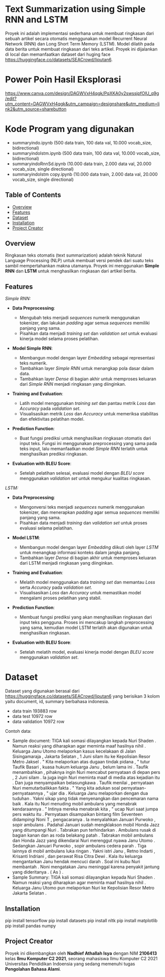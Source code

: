 # Text Summarization using Simple RNN and LSTM

Proyek ini adalah implementasi sederhana untuk membuat ringkasan dari sebuah artikel secara otomatis menggunakan model Recurrent Neural Network (RNN) dan Long Short Term Memory (LSTM). Model dilatih pada data berita untuk membuat ringkasan dari teks artikel. Proyek ini dijalankan di local dan memanfaatkan dataset dari huging face https://huggingface.co/datasets/SEACrowd/liputan6. 

# Power Poin Hasil Eksplorasi

https://www.canva.com/design/DAGWVxH4qgk/PqXKA0y2swssjpfOlU_q9g/edit?utm_content=DAGWVxH4qgk&utm_campaign=designshare&utm_medium=link2&utm_source=sharebutton

# Kode Program yang digunakan

- summaryindo.ipynb (500 data train, 100 data val, 10.000 vocab_size, bidirectional)
- summaryindolstm.ipynb (500 data train, 100 data val, 10.000 vocab_size, bidirectional)
- summaryindoRnnSd.ipynb (10.000 data train, 2.000 data val, 20.000 vocab_size, single directional)
- summaryindolstm copy.ipynb (10.000 data train, 2.000 data val, 20.000 vocab_size, single directional)

## Table of Contents

- [Overview](#overview)
- [Features](#features)
- [Dataset](#dataset)
- [Installation](#installation)
- [Project Creator](#project-creator)


## Overview

Ringkasan teks otomatis (text summarization) adalah teknik Natural Language Processing (NLP) untuk membuat versi pendek dari suatu teks sambil mempertahankan makna utamanya. Proyek ini menggunakan **Simple RNN** dan **LSTM** untuk menghasilkan ringkasan dari artikel berita.

## Features

*Simple RNN:*
- **Data Preprocessing**:
  - Mengubah teks menjadi *sequences* numerik menggunakan tokenizer, dan lakukan *padding* agar semua *sequences* memiliki panjang yang sama.
  - Pisahkan data menjadi *training set* dan *validation set* untuk evaluasi kinerja model selama proses pelatihan.

- **Model Simple RNN**:
  - Membangun model dengan layer *Embedding* sebagai representasi teks numerik.
  - Tambahkan layer *Simple RNN* untuk menangkap pola dasar dalam data.
  - Tambahkan layer *Dense* di bagian akhir untuk memproses keluaran dari *Simple RNN* menjadi ringkasan yang diinginkan.
  
- **Training and Evaluation**:
  - Latih model menggunakan *training set* dan pantau metrik *Loss* dan *Accuracy* pada *validation set*.
  - Visualisasikan metrik *Loss* dan *Accuracy* untuk memeriksa stabilitas dan efektivitas pelatihan model.

- **Prediction Function**:
  - Buat fungsi prediksi untuk menghasilkan ringkasan otomatis dari input teks. Fungsi ini menggunakan preprocessing yang sama pada teks input, lalu memanfaatkan model *Simple RNN* terlatih untuk menghasilkan prediksi ringkasan.

- **Evaluation with BLEU Score**:
  - Setelah pelatihan selesai, evaluasi model dengan *BLEU score* menggunakan *validation set* untuk mengukur kualitas ringkasan.

*LSTM:*
- **Data Preprocessing**: 
  - Mengonversi teks menjadi *sequences* numerik menggunakan tokenizer, dan menerapkan *padding* agar semua *sequences* memiliki panjang yang sama. 
  - Pisahkan data menjadi *training* dan *validation set* untuk proses evaluasi selama pelatihan.

- **Model LSTM**:
  - Membangun model dengan layer *Embedding* diikuti oleh layer *LSTM* untuk menangkap informasi konteks dalam jangka panjang.
  - Tambahkan layer *Dense* di bagian akhir untuk memproses keluaran dari LSTM menjadi ringkasan yang diinginkan.
  
- **Training and Evaluation**:
  - Melatih model menggunakan data *training set* dan memantau *Loss* serta *Accuracy* pada *validation set*.
  - Visualisasikan *Loss* dan *Accuracy* untuk memastikan model mengalami proses pelatihan yang stabil.

- **Prediction Function**:
  - Membuat fungsi prediksi yang akan menghasilkan ringkasan dari input teks pengguna. Proses ini mencakup langkah preprocessing yang sama, kemudian model LSTM terlatih akan digunakan untuk menghasilkan ringkasan.

- **Evaluation with BLEU Score**:
  - Setelah melatih model, evaluasi kinerja model dengan *BLEU score* menggunakan *validation set*.

# Dataset

Dataset yang digunakan berasal dari https://huggingface.co/datasets/SEACrowd/liputan6 yang berisikan 3 kolom yaitu document, id, summary berbahasa indonesia.
- data train 193883 row
- data test 10972 row
- data validation 10972 row

Contoh data:
- Sample document: TIGA kali somasi dilayangkan kepada Nuri Shaden . Namun reaksi yang diharapkan agar meminta maaf hasilnya nihil . Keluarga Janu Utomo melaporkan kasus kecelakaan di Jalan Sisingamaraja , Jakarta Selatan , 1 Juni silam itu ke Kepolisian Resor Metro Jaksel . " Kita melaporkan atas dugaan tindak pidana , " tutur Taufik Basari , kuasa hukum keluarga Janu , belum lama ini . Taufik menambahkan , pihaknya ingin Nuri mencabut pernyataan di depan pers , 2 Juni silam . Ia juga ingin Nuri meminta maaf di media atas kejadian itu . Dan juga menyampaikan belasungkawa . Taufik menilai , pernyataan Nuri memutarbalikkan fakta . " Yang kita adukan soal pernyataan-pernyataannya , " ujar dia . Keluarga Janu melaporkan dengan dua tuduhan . Yakni sikap yang tidak menyenangkan dan pencemaran nama baik . Kala itu Nuri menuding mobil ambulans yang menabrak kendaraannya . " Intinya mereka menabrak kita , " ucap Nuri saat jumpa pers waktu itu . Pernyataan disampaikan bintang film Seventeen didampingi Noni T , pengacaranya . Ia menyalahkan Januari Purwoko , sopir ambulans . Padahal Januari sudah mengklakson mobil Honda Jazz yang ditumpangi Nuri . Tabrakan pun terhindarkan . Ambulans rusak di bagian kanan dan as roda belakang patah . Tabrakan mobil ambulans dan Honda Jazz yang dikendarai Nuri merenggut nyawa Janu Utomo . Sedangkan Januari Purwoko , sopir ambulans cedera parah . Tiga lainnya di mobil ambulans luka ringan . Yakni istri Janu , Retno Indarti , Krisanti Indriani , dan perawat Risa Citra Dewi . Kala itu keluarga mengantarkan Janu hendak mencuci darah . Soal ini kubu Nuri membantah . Noni mengatakan Janu meninggal karena penyakit jantung yang dideritanya . ( As ) .
- Sample Summary: TIGA kali somasi dilayangkan kepada Nuri Shaden . Namun reaksi yang diharapkan agar meminta maaf hasilnya nihil . Keluarga Janu Utomo pun melaporkan Nuri ke Kepolisian Resor Metro Jakarta Selatan .

## Installation
pip install tensorflow
pip install datasets
pip install nltk
pip install matplotlib
pip install pandas numpy 


## Project Creator
Proyek ini dikembangkan oleh **Nadhief Athallah Isya** dengan NIM **2106413** kelas **Ilmu Komputer C2 2021**, seorang mahasiswa Ilmu Komputer C2 2021 Universitas Pendidikan Indoensia yang sedang memenuhi tugas **Pengolahan Bahasa Alami**.
